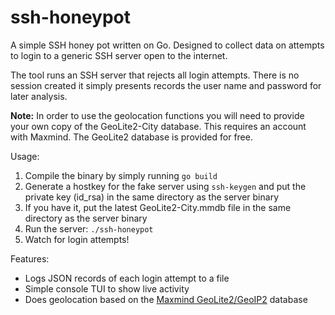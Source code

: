 # ssh-honeypot

A simple SSH honey pot written on Go. Designed to collect data on attempts to login to a generic SSH server open to the internet. 

The tool runs an SSH server that rejects all login attempts. There is no session created it simply presents records the user name and password for later analysis.

**Note:** In order to use the geolocation functions you will need to provide your own copy of the GeoLite2-City database. This requires an account with Maxmind. The GeoLite2 database is provided for free.

Usage:

1. Compile the binary by simply running `go build`
2. Generate a hostkey for the fake server using `ssh-keygen` and put the private key (id_rsa) in the same directory as the server binary 
3. If you have it, put the latest GeoLite2-City.mmdb file in the same directory as the server binary
4. Run the server: `./ssh-honeypot`
5. Watch for login attempts!

Features:

* Logs JSON records of each login attempt to a file
* Simple console TUI to show live activity
* Does geolocation based on the [Maxmind GeoLite2/GeoIP2](https://dev.maxmind.com/geoip/) database


